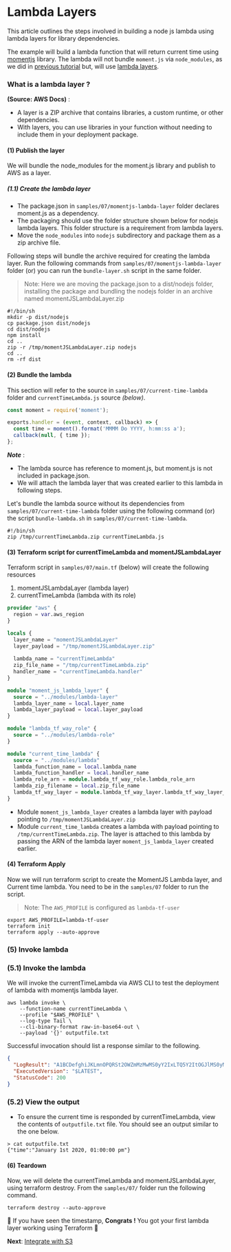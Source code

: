 # Lambda Layers

This article outlines the steps involved in building a node js lambda using lambda layers for library dependencies.

The example will build a lambda function that will return current time using [momentjs](https://github.com/moment/moment/)
library. The lambda will not bundle `moment.js` via `node_modules`, as we did in [previous tutorial](06-packaging-lambda-with-dependencies.md)
but, will use [lambda layers](https://docs.aws.amazon.com/lambda/latest/dg/configuration-layers.html).

### What is a lambda layer ?
**(Source: AWS Docs)** : 
- A layer is a ZIP archive that contains libraries, a custom runtime, or other dependencies. 
- With layers, you can use libraries in your function without needing to include them in your deployment package. 

#### (1) Publish the layer
We will bundle the node_modules for the moment.js library and publish to AWS as a layer. 

##### (1.1) Create the lambda layer
* The package.json in `samples/07/momentjs-lambda-layer` folder declares moment.js as a dependency.
* The packaging should use the folder structure shown below for nodejs lambda layers.
  This folder structure is a requirement from lambda layers.
* Move the `node_modules` into `nodejs` subdirectory and package them as a zip archive file.

Following steps will bundle the archive required for creating the lambda layer. Run the following commands from
`samples/07/momentjs-lambda-layer` folder (or) you can run the `bundle-layer.sh` script in 
the same folder.

>Note: Here we are moving the package.json to a dist/nodejs folder, installing the package and bundling the nodejs
folder in an archive named momentJSLambdaLayer.zip

```shell script
#!/bin/sh
mkdir -p dist/nodejs
cp package.json dist/nodejs
cd dist/nodejs
npm install
cd ..
zip -r /tmp/momentJSLambdaLayer.zip nodejs
cd ..
rm -rf dist
```

#### (2) Bundle the lambda
This section will refer to the source in `samples/07/current-time-lambda` folder and `currentTimeLambda.js` source _(below)_.

```javascript
const moment = require('moment');

exports.handler = (event, context, callback) => {
  const time = moment().format('MMMM Do YYYY, h:mm:ss a');
  callback(null, { time });
};
```

**_Note_** :
- The lambda source has reference to moment.js, but moment.js is not included in package.json.
- We will attach the lambda layer that was created earlier to this lambda in following steps.

Let's bundle the lambda source without its dependencies from `samples/07/current-time-lambda` folder using 
the following command (or) the script `bundle-lambda.sh` in `samples/07/current-time-lambda`.

```shell script
#!/bin/sh
zip /tmp/currentTimeLambda.zip currentTimeLambda.js
```

#### (3) Terraform script for currentTimeLambda and momentJSLambdaLayer

Terraform script in `samples/07/main.tf` (below) will create the following resources

1. momentJSLambdaLayer (lambda layer)
2. currentTimeLambda (lambda with its role)

```terraform
provider "aws" {
  region = var.aws_region
}

locals {
  layer_name = "momentJSLambdaLayer"
  layer_payload = "/tmp/momentJSLambdaLayer.zip"
  
  lambda_name = "currentTimeLambda"
  zip_file_name = "/tmp/currentTimeLambda.zip"
  handler_name = "currentTimeLambda.handler"
}

module "moment_js_lambda_layer" {
  source = "../modules/lambda-layer"
  lambda_layer_name = local.layer_name
  lambda_layer_payload = local.layer_payload
}

module "lambda_tf_way_role" {
  source = "../modules/lambda-role"
}

module "current_time_lambda" {
  source = "../modules/lambda"
  lambda_function_name = local.lambda_name
  lambda_function_handler = local.handler_name
  lambda_role_arn = module.lambda_tf_way_role.lambda_role_arn
  lambda_zip_filename = local.zip_file_name
  lambda_tf_way_layer = module.lambda_tf_way_layer.lambda_tf_way_layer_arn_with_version
}

```
- Module `moment_js_lambda_layer` creates a lambda layer with payload pointing to `/tmp/momentJSLambdaLayer.zip`
- Module `current_time_lambda` creates a lambda with payload pointing to `/tmp/currentTimeLambda.zip`. The layer is
  attached to this lambda by passing the ARN of the lambda layer `moment_js_lambda_layer` created earlier.


#### (4) Terraform Apply
Now we will run terraform script to create the MomentJS Lambda layer, and Current time lambda.
You need to be in the `samples/07` folder to run the script.

> Note: The `AWS_PROFILE` is configured as `lambda-tf-user`

```shell script
export AWS_PROFILE=lambda-tf-user
terraform init
terraform apply --auto-approve
```

### (5) Invoke lambda

### (5.1) Invoke the lambda
We will invoke the currentTimeLambda via AWS CLI to test the deployment of lambda with momentjs lambda layer.

```shell script
aws lambda invoke \
    --function-name currentTimeLambda \
    --profile "$AWS_PROFILE" \
    --log-type Tail \
    --cli-binary-format raw-in-base64-out \
    --payload '{}' outputfile.txt
```

Successful invocation should list a response similar to the following.

```json
{
  "LogResult": "A1BCDefghiJKLmnOPQRSt2OWZmMzMwMS0yY2IxLTQ5Y2ItOGJlMS0yMWQwNGZ...TYyLjk2IG1zCQo=",
  "ExecutedVersion": "$LATEST",
  "StatusCode": 200
}
```
### (5.2) View the output
- To ensure the current time is responded by currentTimeLambda, view the contents of `outputfile.txt` file. You should
see an output similar to the one below.

```shell script
> cat outputfile.txt
{"time":"January 1st 2020, 01:00:00 pm"}
```

#### (6) Teardown
Now, we will delete the currentTimeLambda and momentJSLambdaLayer, using terraform destroy.
From the `samples/07/` folder run the following command.

```shell script
terraform destroy --auto-approve
```

🏁 If you have seen the timestamp, **Congrats !** You got your first lambda layer working using Terraform 🏁

**Next**: [Integrate with S3](08-integrate-with-s3.md)
